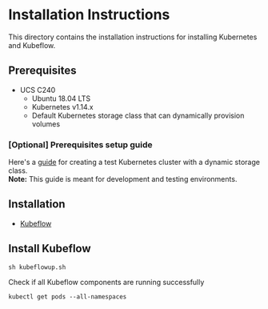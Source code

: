 # Installation Instructions

This directory contains the installation instructions for installing Kubernetes and Kubeflow. 

## Prerequisites

- UCS C240
	* Ubuntu 18.04 LTS
	* Kubernetes v1.14.x
	* Default Kubernetes storage class that can dynamically provision volumes

### [Optional] Prerequisites setup guide
Here's a [guide](k8sup.md) for creating a test Kubernetes cluster with a dynamic storage class. <br>
**Note:** This guide is meant for development and testing environments.

## Installation

- [Kubeflow](#kubeflow)

## <a id=kubeflow></a> Install Kubeflow

	sh kubeflowup.sh

Check if all Kubeflow components are running successfully

	kubectl get pods --all-namespaces
